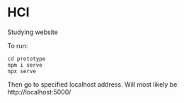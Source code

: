 # HCI
Studying website

To run:
```
cd prototype
npm i serve
npx serve
```
Then go to specified localhost address. Will most likely be http://localhost:5000/
